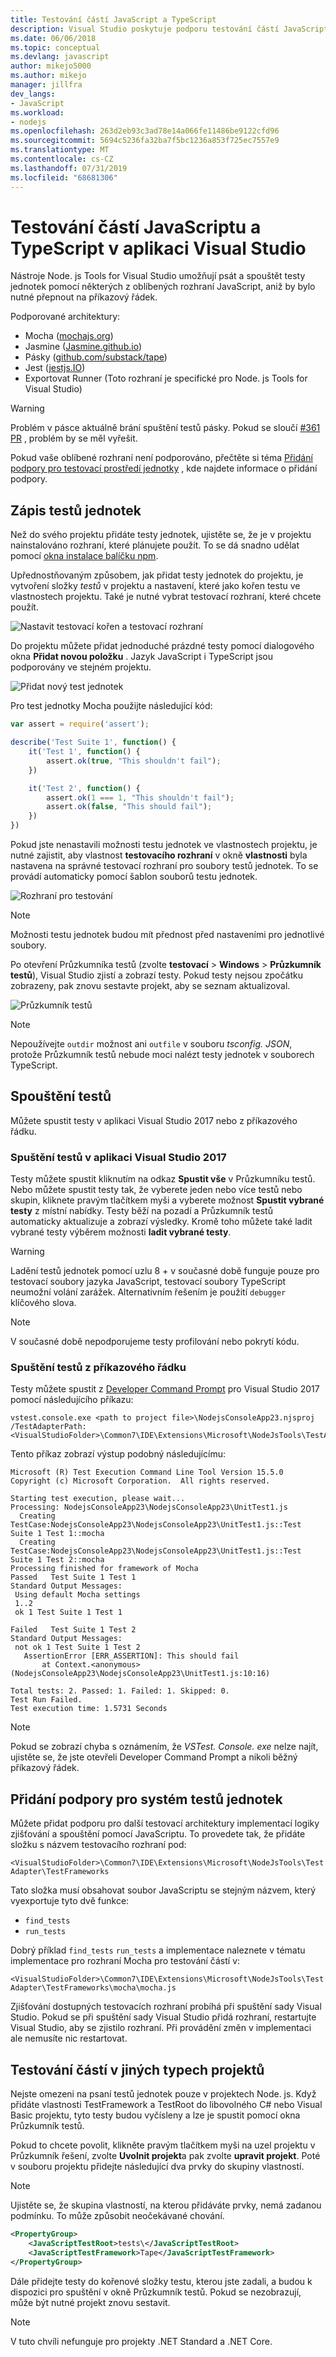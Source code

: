```yaml
---
title: Testování částí JavaScript a TypeScript
description: Visual Studio poskytuje podporu testování částí JavaScriptu a kódu TypeScript pomocí nástrojů Node. js Tools for Visual Studio.
ms.date: 06/06/2018
ms.topic: conceptual
ms.devlang: javascript
author: mikejo5000
ms.author: mikejo
manager: jillfra
dev_langs:
- JavaScript
ms.workload:
- nodejs
ms.openlocfilehash: 263d2eb93c3ad78e14a066fe11486be9122cfd96
ms.sourcegitcommit: 5694c5236fa32ba7f5bc1236a853f725ec7557e9
ms.translationtype: MT
ms.contentlocale: cs-CZ
ms.lasthandoff: 07/31/2019
ms.locfileid: "68681306"
---
```

# <a name="unit-testing-javascript-and-typescript-in-visual-studio"></a>Testování částí JavaScriptu a TypeScript v aplikaci Visual Studio

Nástroje Node. js Tools for Visual Studio umožňují psát a spouštět testy jednotek pomocí některých z oblíbených rozhraní JavaScript, aniž by bylo nutné přepnout na příkazový řádek.

Podporované architektury:
* Mocha ([mochajs.org](http://mochajs.org/))
* Jasmine ([Jasmine.github.io](https://jasmine.github.io/))
* Pásky ([github.com/substack/tape](https://github.com/substack/tape))
* Jest ([jestjs.IO](https://jestjs.io/))
* Exportovat Runner (Toto rozhraní je specifické pro Node. js Tools for Visual Studio)

> [!WARNING]
> Problém v pásce aktuálně brání spuštění testů pásky. Pokud se sloučí [#361 PR](https://github.com/substack/tape/pull/361) , problém by se měl vyřešit.

Pokud vaše oblíbené rozhraní není podporováno, přečtěte si téma [Přidání podpory pro testovací prostředí jednotky](#addingFramework) , kde najdete informace o přidání podpory.

## <a name="write-unit-tests"></a>Zápis testů jednotek

Než do svého projektu přidáte testy jednotek, ujistěte se, že je v projektu nainstalováno rozhraní, které plánujete použít. To se dá snadno udělat pomocí [okna instalace balíčku npm](npm-package-management.md#npmInstallWindow).

Upřednostňovaným způsobem, jak přidat testy jednotek do projektu, je vytvoření složky *testů* v projektu a nastavení, které jako kořen testu ve vlastnostech projektu. Také je nutné vybrat testovací rozhraní, které chcete použít.

![Nastavit testovací kořen a testovací rozhraní](../javascript/media/unit-test-project-properties.png)

Do projektu můžete přidat jednoduché prázdné testy pomocí dialogového okna **Přidat novou položku** . Jazyk JavaScript i TypeScript jsou podporovány ve stejném projektu.

![Přidat nový test jednotek](../javascript/media/unit-test-add-new-item.png)

Pro test jednotky Mocha použijte následující kód:

```javascript
var assert = require('assert');

describe('Test Suite 1', function() {
    it('Test 1', function() {
        assert.ok(true, "This shouldn't fail");
    })

    it('Test 2', function() {
        assert.ok(1 === 1, "This shouldn't fail");
        assert.ok(false, "This should fail");
    })
})
```

Pokud jste nenastavili možnosti testu jednotek ve vlastnostech projektu, je nutné zajistit, aby vlastnost **testovacího rozhraní** v okně **vlastnosti** byla nastavena na správné testovací rozhraní pro soubory testů jednotek. To se provádí automaticky pomocí šablon souborů testu jednotek.

![Rozhraní pro testování](../javascript/media/UnitTestsFrameworkMocha.png)

> [!Note]
> Možnosti testu jednotek budou mít přednost před nastaveními pro jednotlivé soubory.

Po otevření Průzkumníka testů (zvolte **testovací** > **Windows** > **Průzkumník testů**), Visual Studio zjistí a zobrazí testy. Pokud testy nejsou zpočátku zobrazeny, pak znovu sestavte projekt, aby se seznam aktualizoval.

![Průzkumník testů](../javascript/media/UnitTestsDiscoveryMocha.png)

> [!NOTE]
> Nepoužívejte `outdir` možnost ani `outfile` v souboru *tsconfig. JSON*, protože Průzkumník testů nebude moci nalézt testy jednotek v souborech TypeScript.

## <a name="run-tests"></a>Spouštění testů

Můžete spustit testy v aplikaci Visual Studio 2017 nebo z příkazového řádku.

### <a name="run-tests-in-visual-studio-2017"></a>Spuštění testů v aplikaci Visual Studio 2017

Testy můžete spustit kliknutím na odkaz **Spustit vše** v Průzkumníku testů. Nebo můžete spustit testy tak, že vyberete jeden nebo více testů nebo skupin, kliknete pravým tlačítkem myši a vyberete možnost **Spustit vybrané testy** z místní nabídky. Testy běží na pozadí a Průzkumník testů automaticky aktualizuje a zobrazí výsledky. Kromě toho můžete také ladit vybrané testy výběrem možnosti **ladit vybrané testy**.

> [!Warning]
> Ladění testů jednotek pomocí uzlu 8 + v současné době funguje pouze pro testovací soubory jazyka JavaScript, testovací soubory TypeScript neumožní volání zarážek. Alternativním řešením je použití `debugger` klíčového slova.

> [!NOTE]
> V současné době nepodporujeme testy profilování nebo pokrytí kódu.

### <a name="run-tests-from-the-command-line"></a>Spuštění testů z příkazového řádku

Testy můžete spustit z [Developer Command Prompt](/dotnet/framework/tools/developer-command-prompt-for-vs) pro Visual Studio 2017 pomocí následujícího příkazu:

```
vstest.console.exe <path to project file>\NodejsConsoleApp23.njsproj /TestAdapterPath:<VisualStudioFolder>\Common7\IDE\Extensions\Microsoft\NodeJsTools\TestAdapter
```

Tento příkaz zobrazí výstup podobný následujícímu:

```
Microsoft (R) Test Execution Command Line Tool Version 15.5.0
Copyright (c) Microsoft Corporation.  All rights reserved.

Starting test execution, please wait...
Processing: NodejsConsoleApp23\NodejsConsoleApp23\UnitTest1.js
  Creating TestCase:NodejsConsoleApp23\NodejsConsoleApp23\UnitTest1.js::Test Suite 1 Test 1::mocha
  Creating TestCase:NodejsConsoleApp23\NodejsConsoleApp23\UnitTest1.js::Test Suite 1 Test 2::mocha
Processing finished for framework of Mocha
Passed   Test Suite 1 Test 1
Standard Output Messages:
 Using default Mocha settings
 1..2
 ok 1 Test Suite 1 Test 1

Failed   Test Suite 1 Test 2
Standard Output Messages:
 not ok 1 Test Suite 1 Test 2
   AssertionError [ERR_ASSERTION]: This should fail
       at Context.<anonymous> (NodejsConsoleApp23\NodejsConsoleApp23\UnitTest1.js:10:16)

Total tests: 2. Passed: 1. Failed: 1. Skipped: 0.
Test Run Failed.
Test execution time: 1.5731 Seconds
```

> [!NOTE]
> Pokud se zobrazí chyba s oznámením, že *VSTest. Console. exe* nelze najít, ujistěte se, že jste otevřeli Developer Command Prompt a nikoli běžný příkazový řádek.

## <a name="addingFramework"></a>Přidání podpory pro systém testů jednotek

Můžete přidat podporu pro další testovací architektury implementací logiky zjišťování a spouštění pomocí JavaScriptu. To provedete tak, že přidáte složku s názvem testovacího rozhraní pod:

`<VisualStudioFolder>\Common7\IDE\Extensions\Microsoft\NodeJsTools\TestAdapter\TestFrameworks`

Tato složka musí obsahovat soubor JavaScriptu se stejným názvem, který vyexportuje tyto dvě funkce:

* `find_tests`
* `run_tests`

Dobrý příklad `find_tests` `run_tests` a implementace naleznete v tématu implementace pro rozhraní Mocha pro testování částí v:

`<VisualStudioFolder>\Common7\IDE\Extensions\Microsoft\NodeJsTools\TestAdapter\TestFrameworks\mocha\mocha.js`

Zjišťování dostupných testovacích rozhraní probíhá při spuštění sady Visual Studio. Pokud se při spuštění sady Visual Studio přidá rozhraní, restartujte Visual Studio, aby se zjistilo rozhraní. Při provádění změn v implementaci ale nemusíte nic restartovat.

## <a name="unit-tests-in-other-project-types"></a>Testování částí v jiných typech projektů
Nejste omezeni na psaní testů jednotek pouze v projektech Node. js. Když přidáte vlastnosti TestFramework a TestRoot do libovolného C# nebo Visual Basic projektu, tyto testy budou vyčísleny a lze je spustit pomocí okna Průzkumník testů.

Pokud to chcete povolit, klikněte pravým tlačítkem myši na uzel projektu v Průzkumník řešení, zvolte **Uvolnit projekt**a pak zvolte **upravit projekt**. Poté v souboru projektu přidejte následující dva prvky do skupiny vlastností.

> [!NOTE]
> Ujistěte se, že skupina vlastností, na kterou přidáváte prvky, nemá zadanou podmínku.
> To může způsobit neočekávané chování.

```xml
<PropertyGroup>
    <JavaScriptTestRoot>tests\</JavaScriptTestRoot>
    <JavaScriptTestFramework>Tape</JavaScriptTestFramework>
</PropertyGroup>
```

Dále přidejte testy do kořenové složky testu, kterou jste zadali, a budou k dispozici pro spuštění v okně Průzkumník testů. Pokud se nezobrazují, může být nutné projekt znovu sestavit.

> [!NOTE]
> V tuto chvíli nefunguje pro projekty .NET Standard a .NET Core.
